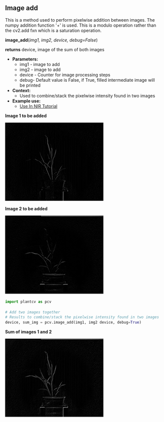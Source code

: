 ## Image add

This is a method used to perform pixelwise addition between images. 
The numpy addition function '+' is used. This is a modulo operation rather 
than the cv2.add fxn which is a saturation operation.

**image_add**(*img1, img2, device, debug=False*)

**returns** device, image of the sum of both images

- **Parameters:**
    - img1 - image to add
    - img2 - image to add
    - device - Counter for image processing steps
    - debug- Default value is False, if True, filled intermediate image will be printed
- **Context:**
    - Used to combine/stack the pixelwise intensity found in two images
- **Example use:**
    - [Use In NIR Tutorial](nir_tutorial.md)
    
**Image 1 to be added**

![Screenshot](img/documentation_images/image_add/image1.jpg)

**Image 2 to be added**

![Screenshot](img/documentation_images/image_add/image2.jpg)

```python
import plantcv as pcv

# Add two images together
# Results to combine/stack the pixelwise intensity found in two images
device, sum_img = pcv.image_add(img1, img2 device, debug=True)
```

**Sum of images 1 and 2**

![Screenshot](img/documentation_images/image_add/added_image.jpg)
